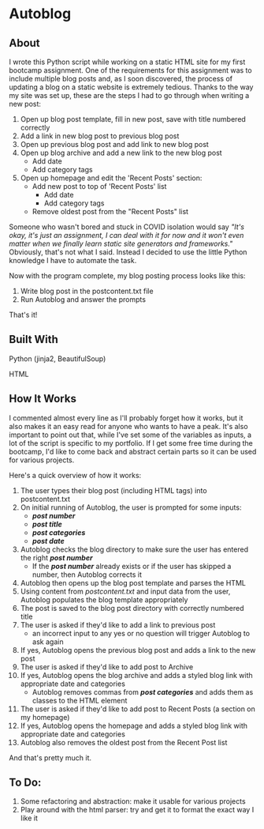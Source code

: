 # Autoblog

## About

I wrote this Python script while working on a static HTML site for my first bootcamp assignment. One of the requirements for this assignment
was to include multiple blog posts and, as I soon discovered, the process of updating a blog on a static website is extremely tedious. Thanks
to the way my site was set up, these are the steps I had to go through when writing a new post:

1. Open up blog post template, fill in new post, save with title numbered correctly
2. Add a link in new blog post to previous blog post
3. Open up previous blog post and add link to new blog post
4. Open up blog archive and add a new link to the new blog post
    * Add date
    * Add category tags 
6. Open up homepage and edit the 'Recent Posts' section:
    * Add new post to top of 'Recent Posts' list
        * Add date
        * Add category tags 
    * Remove oldest post from the "Recent Posts" list

Someone who wasn't bored and stuck in COVID isolation would say *"It's okay, it's just an assignment, I can deal with it for now and it won't even matter
when we finally learn static site generators and frameworks."* Obviously, that's not what I said. Instead I decided to use the little Python knowledge I have to automate the task.

Now with the program complete, my blog posting process looks like this:

1. Write blog post in the postcontent.txt file
2. Run Autoblog and answer the prompts

That's it!

## Built With

Python (jinja2, BeautifulSoup)

HTML

## How It Works

I commented almost every line as I'll probably forget how it works, but it also makes it an easy read for anyone who wants to have a peak. It's also important 
to point out that, while I've set some of the variables as inputs, a lot of the script is specific to my portfolio. If I get some free time during 
the bootcamp, I'd like to come back and abstract certain parts so it can be used for various projects.

Here's a quick overview of how it works:

1. The user types their blog post (including HTML tags) into postcontent.txt
2. On initial running of Autoblog, the user is prompted for some inputs:
    * ***post number***
    * ***post title***
    * ***post categories***
    * ***post date***
4. Autoblog checks the blog directory to make sure the user has entered the right ***post number***
    * If the ***post number*** already exists or if the user has skipped a number, then Autoblog corrects it
6. Autoblog then opens up the blog post template and parses the HTML
7. Using content from *postcontent.txt* and input data from the user, Autoblog populates the blog template appropriately
8. The post is saved to the blog post directory with correctly numbered title
9. The user is asked if they'd like to add a link to previous post
    * an incorrect input to any yes or no question will trigger Autoblog to ask again
10. If yes, Autoblog opens the previous blog post and adds a link to the new post
11. The user is asked if they'd like to add post to Archive
12. If yes, Autoblog opens the blog archive and adds a styled blog link with appropriate date and categories
    * Autoblog removes commas from ***post categories*** and adds them as classes to the HTML element
13. The user is asked if they'd like to add post to Recent Posts (a section on my homepage)
14. If yes, Autoblog opens the homepage and adds a styled blog link with appropriate date and categories
15. Autoblog also removes the oldest post from the Recent Post list

And that's pretty much it.

## To Do:

1. Some refactoring and abstraction: make it usable for various projects
2. Play around with the html parser: try and get it to format the exact way I like it

